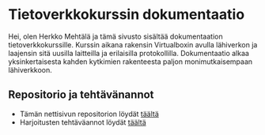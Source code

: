 # Tietoverkkokurssin dokumentaatio

Hei, olen Herkko Mehtälä ja tämä sivusto sisältää dokumentaation tietoverkkokurssille. Kurssin aikana rakensin Virtualboxin avulla lähiverkon ja laajensin sitä uusilla laitteilla ja erilaisilla protokollilla. Dokumentaatio alkaa yksinkertaisesta kahden kytkimien rakenteesta paljon monimutkaisempaan lähiverkkoon.


## Repositorio ja tehtävänannot
* Tämän nettisivun repositorion löydät [täältä](https://datanetworks.pages.labranet.jamk.fi/ 'Linkki repositorioon')  
* Harjoitusten tehtäväannot löydät [täältä](https://datanetworks.pages.labranet.jamk.fi/ 'Linkki sivulle')  